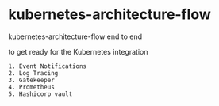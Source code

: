 # kubernetes-architecture-flow

kubernetes-architecture-flow end to end

to get ready for the Kubernetes integration

    1. Event Notifications
    2. Log Tracing
    3. Gatekeeper
    4. Prometheus
    5. Hashicorp vault
